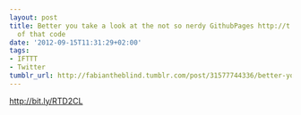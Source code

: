 ```yaml
---
layout: post
title: Better you take a look at the not so nerdy GithubPages http://t.co/6xKXoVAU
  of that code
date: '2012-09-15T11:31:29+02:00'
tags:
- IFTTT
- Twitter
tumblr_url: http://fabiantheblind.tumblr.com/post/31577744336/better-you-take-a-look-at-the-not-so-nerdy-githubpages
---
```

http://bit.ly/RTD2CL
